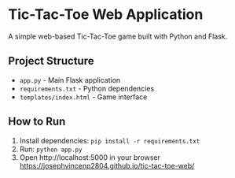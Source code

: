 # Tic-Tac-Toe Web Application

A simple web-based Tic-Tac-Toe game built with Python and Flask.

## Project Structure
- `app.py` - Main Flask application
- `requirements.txt` - Python dependencies
- `templates/index.html` - Game interface

## How to Run
1. Install dependencies: `pip install -r requirements.txt`
2. Run: `python app.py`
3. Open http://localhost:5000 in your browser
https://josephvincenp2804.github.io/tic-tac-toe-web/